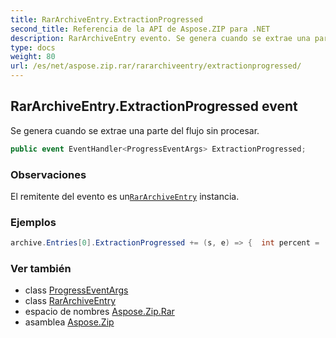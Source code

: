 ```yaml
---
title: RarArchiveEntry.ExtractionProgressed
second_title: Referencia de la API de Aspose.ZIP para .NET
description: RarArchiveEntry evento. Se genera cuando se extrae una parte del flujo sin procesar.
type: docs
weight: 80
url: /es/net/aspose.zip.rar/rararchiveentry/extractionprogressed/
---
```

## RarArchiveEntry.ExtractionProgressed event

Se genera cuando se extrae una parte del flujo sin procesar.

```csharp
public event EventHandler<ProgressEventArgs> ExtractionProgressed;
```

### Observaciones

El remitente del evento es un[`RarArchiveEntry`](../) instancia.

### Ejemplos

```csharp
archive.Entries[0].ExtractionProgressed += (s, e) => {  int percent = (int)((100 * e.ProceededBytes) / ((RarArchiveEntry)s).UncompressedSize); };
```

### Ver también

* class [ProgressEventArgs](../../../aspose.zip/progresseventargs/)
* class [RarArchiveEntry](../)
* espacio de nombres [Aspose.Zip.Rar](../../rararchiveentry/)
* asamblea [Aspose.Zip](../../../)



